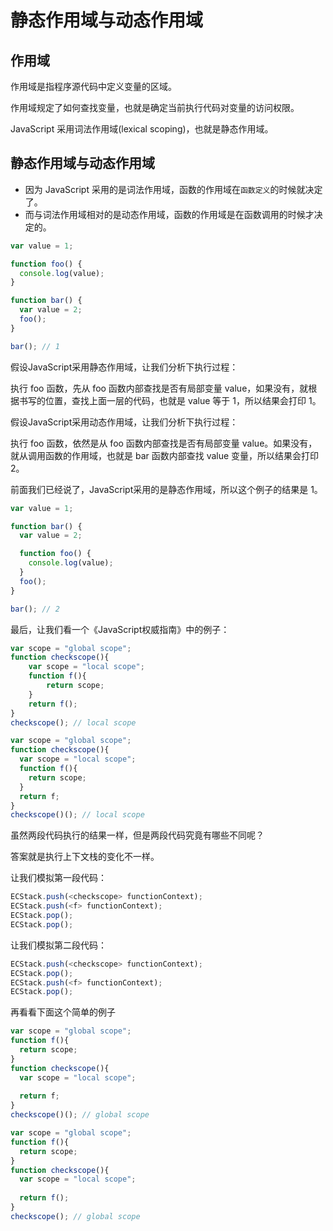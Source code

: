# 静态作用域与动态作用域

## 作用域
作用域是指程序源代码中定义变量的区域。

作用域规定了如何查找变量，也就是确定当前执行代码对变量的访问权限。

JavaScript 采用词法作用域(lexical scoping)，也就是静态作用域。

## 静态作用域与动态作用域
* 因为 JavaScript 采用的是词法作用域，函数的作用域在``函数定义``的时候就决定了。
* 而与词法作用域相对的是动态作用域，函数的作用域是在函数调用的时候才决定的。
```js
var value = 1;

function foo() {
  console.log(value);
}

function bar() {
  var value = 2;
  foo();
}

bar(); // 1
```
假设JavaScript采用静态作用域，让我们分析下执行过程：

执行 foo 函数，先从 foo 函数内部查找是否有局部变量 value，如果没有，就根据书写的位置，查找上面一层的代码，也就是 value 等于 1，所以结果会打印 1。

假设JavaScript采用动态作用域，让我们分析下执行过程：

执行 foo 函数，依然是从 foo 函数内部查找是否有局部变量 value。如果没有，就从调用函数的作用域，也就是 bar 函数内部查找 value 变量，所以结果会打印 2。

前面我们已经说了，JavaScript采用的是静态作用域，所以这个例子的结果是 1。


```js
var value = 1;

function bar() {
  var value = 2;

  function foo() {
    console.log(value);
  }
  foo();
}

bar(); // 2
```

最后，让我们看一个《JavaScript权威指南》中的例子：
```js
var scope = "global scope";
function checkscope(){
    var scope = "local scope";
    function f(){
        return scope;
    }
    return f();
}
checkscope(); // local scope
```

```js
var scope = "global scope";
function checkscope(){
  var scope = "local scope";
  function f(){
    return scope;
  }
  return f;
}
checkscope()(); // local scope
```
虽然两段代码执行的结果一样，但是两段代码究竟有哪些不同呢？

答案就是执行上下文栈的变化不一样。

让我们模拟第一段代码：
```js
ECStack.push(<checkscope> functionContext);
ECStack.push(<f> functionContext);
ECStack.pop();
ECStack.pop();
```

让我们模拟第二段代码：
```js
ECStack.push(<checkscope> functionContext);
ECStack.pop();
ECStack.push(<f> functionContext);
ECStack.pop();
```

再看看下面这个简单的例子
```js
var scope = "global scope";
function f(){
  return scope;
}
function checkscope(){
  var scope = "local scope";
  
  return f;
}
checkscope()(); // global scope
```

```js
var scope = "global scope";
function f(){
  return scope;
}
function checkscope(){
  var scope = "local scope";
  
  return f();
}
checkscope(); // global scope
```